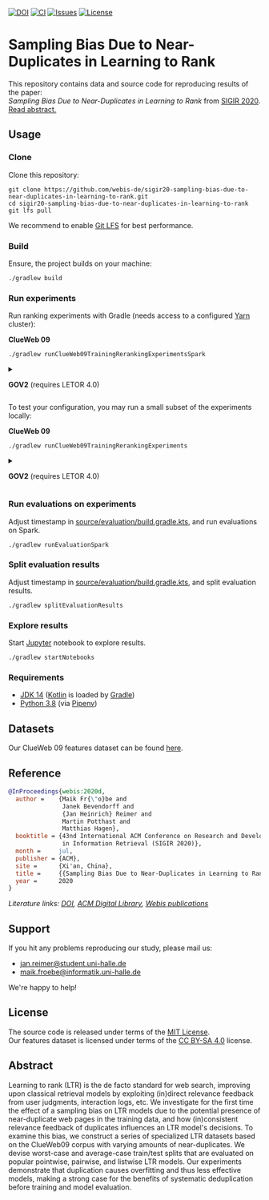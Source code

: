 [![DOI](https://img.shields.io/badge/DOI-10.1145%2F3397271.3401212-blue?style=flat-square)](https://doi.org/10.1145/3397271.3401212)
[![CI](https://img.shields.io/github/workflow/status/webis-de/sigir20-sampling-bias-due-to-near-duplicates-in-learning-to-rank/CI?style=flat-square)](https://github.com/webis-de/sigir20-sampling-bias-due-to-near-duplicates-in-learning-to-rank/actions?query=workflow%3ACI)
[![Issues](https://img.shields.io/github/issues/webis-de/sigir20-sampling-bias-due-to-near-duplicates-in-learning-to-rank?style=flat-square)](https://github.com/webis-de/sigir20-sampling-bias-due-to-near-duplicates-in-learning-to-rank/issues)
[![License](https://img.shields.io/github/license/webis-de/sigir20-sampling-bias-due-to-near-duplicates-in-learning-to-rank?style=flat-square)](LICENSE)

# Sampling Bias Due to Near-Duplicates in Learning to Rank

This repository contains data and source code for reproducing results of the paper:  
_Sampling Bias Due to Near-Duplicates in Learning to Rank_ from [SIGIR 2020](https://sigir.org/sigir2020/).  
[Read abstract.](#abstract)


## Usage


### Clone

Clone this repository:  
```shell script
git clone https://github.com/webis-de/sigir20-sampling-bias-due-to-near-duplicates-in-learning-to-rank.git
cd sigir20-sampling-bias-due-to-near-duplicates-in-learning-to-rank
git lfs pull
```
We recommend to enable [Git LFS](https://git-lfs.github.com/)
for best performance.


### Build

Ensure, the project builds on your machine:

```shell script
./gradlew build
```


### Run experiments

Run ranking experiments with Gradle
(needs access to a configured [Yarn](http://hadoop.apache.org/docs/stable/hadoop-yarn/hadoop-yarn-site/YARN.html) cluster):

**ClueWeb 09**

```shell script
./gradlew runClueWeb09TrainingRerankingExperimentsSpark
```

<details><summary>

**GOV2** (requires LETOR 4.0)

</summary>

```shell script
./gradlew runGov2TrainingRerankingExperimentsSpark
```

</details>

To test your configuration, you may run a small subset 
of the experiments locally:

**ClueWeb 09**

```shell script
./gradlew runClueWeb09TrainingRerankingExperiments
```

<details><summary>

**GOV2** (requires LETOR 4.0)

</summary>

```shell script
./gradlew runGov2TrainingRerankingExperiments
```

</details>


### Run evaluations on experiments

Adjust timestamp in [source/evaluation/build.gradle.kts](source/evaluation/build.gradle.kts), and run evaluations on Spark.

```shell script
./gradlew runEvaluationSpark
```


### Split evaluation results

Adjust timestamp in [source/evaluation/build.gradle.kts](source/evaluation/build.gradle.kts), and split evaluation results.

```shell script
./gradlew splitEvaluationResults
```


### Explore results

Start [Jupyter](https://jupyter.org/) notebook to explore results.

```shell script
./gradlew startNotebooks
```


### Requirements

- [JDK 14](https://openjdk.java.net/) ([Kotlin](https://kotlinlang.org/) is loaded by [Gradle](https://gradle.org/))
- [Python 3.8](https://www.python.org/downloads/) (via [Pipenv](https://pipenv.pypa.io/))

## Datasets

Our ClueWeb 09 features dataset can be found [here](data/features).


## Reference

```bibtex
@InProceedings{webis:2020d,
  author =    {Maik Fr{\"o}be and 
               Janek Bevendorff and 
               {Jan Heinrich} Reimer and 
               Martin Potthast and 
               Matthias Hagen},
  booktitle = {43nd International ACM Conference on Research and Development 
               in Information Retrieval (SIGIR 2020)},
  month =     jul,
  publisher = {ACM},
  site =      {Xi'an, China},
  title =     {{Sampling Bias Due to Near-Duplicates in Learning to Rank}},
  year =      2020
}
```

_Literature links:
[DOI](https://doi.org/10.1145/3397271.3401212),
[ACM Digital Library](https://dl.acm.org/doi/10.1145/3397271.3401212),
[Webis publications](https://webis.de/publications.html?q=Sampling+Bias+Due+to+Near-Duplicates+in+Learning+to+Rank)_


## Support

If you hit any problems reproducing our study, 
please mail us:

- [jan.reimer@student.uni-halle.de](mailto:jan.reimer@student.uni-halle.de)
- [maik.froebe@informatik.uni-halle.de](mailto:maik.froebe@informatik.uni-halle.de)

We're happy to help!


## License

The source code is released under terms of the [MIT License](LICENSE).  
Our features dataset is licensed under terms of the [CC BY-SA 4.0](https://creativecommons.org/licenses/by-sa/4.0/) license.


## Abstract

Learning to rank (LTR) is the de facto standard for web search, 
improving upon classical retrieval models 
by exploiting (in)direct relevance feedback 
from user judgments, interaction logs, etc. 
We investigate for the first time the effect of a sampling bias 
on LTR models due to the potential presence of near-duplicate web pages 
in the training data, and how (in)consistent relevance feedback 
of duplicates influences an LTR model's decisions. 
To examine this bias, we construct a series of specialized LTR datasets 
based on the ClueWeb09 corpus with varying amounts of near-duplicates. 
We devise worst-case and average-case train/test splits 
that are evaluated on popular pointwise, pairwise, and listwise LTR models. 
Our experiments demonstrate that duplication causes overfitting 
and thus less effective models, making a strong case for the benefits 
of systematic deduplication before training and model evaluation.
